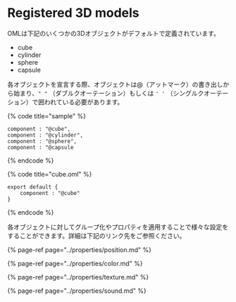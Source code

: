 # Registered 3D models

OMLは下記のいくつかの3Dオブジェクトがデフォルトで定義されています。

* cube
* cylinder
* sphere
* capsule

各オブジェクトを宣言する際、オブジェクトは@（アットマーク）の書き出しから始まり、`" "` （ダブルクオーテーション）もしくは `' '` （シングルクオーテーション）で囲われている必要があります。

{% code title="sample" %}
```text
component : "@cube",
component : "@cylinder",
component : "@sphere",
component : "@capsule
```
{% endcode %}

{% code title="cube.oml" %}
```text
export default {
    component : "@cube"
}
```
{% endcode %}

各オブジェクトに対してグループ化やプロパティを適用することで様々な設定をすることができます。詳細は下記のリンク先をご参照ください。

{% page-ref page="../properties/position.md" %}

{% page-ref page="../properties/color.md" %}

{% page-ref page="../properties/texture.md" %}

{% page-ref page="../properties/sound.md" %}



